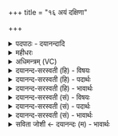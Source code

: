 +++
title = "१६ अयं दक्षिणा"

+++
<details><summary>पदपाठः - दयानन्दादि</summary>

अ॒यम्। द॒क्षि॒णा। वि॒श्वक॒र्मेति॑ वि॒श्वऽक॑र्मा। तस्य॑। र॒थ॒स्व॒न इति॑ रथऽस्व॒नः। च॒। रथे॑चित्र॒ इति॒ रथे॑ऽचित्रः। च॒। से॒ना॒नी॒ग्रा॒म॒ण्यौ। से॒ना॒नी॒ग्रा॒म॒न्याविति॑ सेनानीग्राम॒न्यौ। मे॒न॒का। च॒। स॒ह॒ज॒न्येति॑ सहऽज॒न्या। च॒। अ॒प्स॒रसौ॑। या॒तु॒धाना॒ इति॑ यातु॒ऽधानाः॑। हे॒तिः। रक्षा॑ँसि। प्रहे॑ति॒रिति॒ प्रऽहे॑तिः। तेभ्यः॑। नमः॑। अ॒स्तु॒। ते। नः॒। अ॒व॒न्तु॒। ते। नः॒। मृ॒ड॒य॒न्तु॒। ते। यम्। द्वि॒ष्मः। यः। च॒। नः॒। द्वेष्टि॑। तम्। ए॒षा॒म्। जम्भे॑। द॒ध्मः॒। १६।
</details>

<details><summary>महीधरः</summary>

म० अथ दक्षिणतः । दक्षिणस्यां दिशीति दक्षिणा 'दक्षिणादाच्' (पा० ५। ३ । ३६ ) इति सप्तम्यन्ताद्दक्षिणशब्दादाच्प्रत्ययः । दक्षिणा दक्षिणतः अयं विश्वकर्मा विश्वं सर्वं कर्म यस्य । विश्वं करोतीति वा विश्वकर्मा वायुः । 'अयं वै वायुर्विश्वकर्मा योऽयं पवत एष हीदᳪं᳭ सर्वं करोति तद्यत्तमाह दक्षिणेति तस्मादेष दक्षिणैव भूयिष्ठं वाति' ( ८ । ६ । १ । १७ ) इति श्रुतेः । तस्य वायोः रथस्वनः सेनानीः रथे स्थितः खनति शूरशब्दं करोतीति रथस्वनः । रथे स्थितः स्वनति शूरशब्दं करोतीति रथस्वनः। रथे स्थितः चित्र आश्चर्यकारी रथे चित्रो ग्रामणीः 'हलदन्तात्-' (पा० ६ । ३ । ९) इति सप्तम्या अलुक् । तौ ग्रैष्मावृतू 'ग्रैष्मौ | तावृतू' (१७) इति श्रुतेः । मानयन्त्येनां मेनका । जनैः सर्वैः सह स्थिता सहजन्या । अप्सरसो हि सर्वसाधारणाः एते अप्सरसौ । यातुधाना रक्षसामवान्तरजातिभेदो बोध्यः । हेतिप्रहेती अप्यायुधविशेषौ । क्रूरा यातुधानास्तीक्ष्णहेतिरूपाः अतिक्रूराणि रक्षांस्यतितीक्ष्णप्रहेतिस्वरूपाणि । हे इष्टके, यस्य वायोरिदं सर्वं त्वं तद्रूपासि । व्याख्यातमन्यत् ॥ १६ ॥  
सप्तदशी।
</details>

<details><summary>अधिमन्त्रम् (VC)</summary>

- ग्रीष्मर्तुर्देवता
- परमेष्ठी ऋषिः
- निचृत् प्रकृतिः
- धैवतः
</details>

<details><summary>दयानन्द-सरस्वती (हि) - विषयः</summary>

फिर भी वैसा ही विषय अगले मन्त्र में कहा है ॥
</details>

<details><summary>दयानन्द-सरस्वती (हि) - पदार्थः</summary>

पदार्थान्वयभाषाः -  हे मनुष्यो ! जैसे (अयम्) यह (विश्वकर्मा) सब चेष्टारूप कर्मों का हेतु वायु (दक्षिणा) दक्षिण दिशा से चलता है, (तस्य) उस वायु के (रथस्वनः) रथ के शब्द के समान शब्दवाला (च) और (रथेचित्रः) रमणीय रथ में चिह्नयुक्त आश्चर्य कार्यों का करनेवाला (च) ये दोनों (सेनानीग्रामण्यौ) सेनापति और ग्रामाध्यक्ष के समान वर्त्तमान (मेनका) जिस से मनन किया जाय वह (च) और (सहजन्या) एक साथ उत्पन्न हुई (च) ये दोनों (अप्सरसौ) अन्तरिक्ष में रहनेवाली किरणादि अप्सरा हैं, जो (यातुधाना) प्रजा को पीड़ा देनेवाले हैं, उन के ऊपर (हेतिः) वज्र जो (रक्षांसि) दुष्ट कर्म करनेवाले हैं, उन के ऊपर (प्रहेतिः) प्रकृष्ट वज्र के तुल्य (तेभ्यः) उन प्रजापीड़क आदि के लिये (नमः) वज्र का प्रहार (अस्तु) हो। ऐसा करके जो न्यायाधीश शिक्षक हैं, (ते) वे (नः) हमारी (अवन्तु) रक्षा करें। (ते) वे (नः) हमको (मृडयन्तु) सुखी करें, (ते) वे हम लोग (यम्) जिस दुष्ट से (द्विष्मः) द्वेष करें (च) और (यः) जो दुष्ट (नः) हम से (द्वेष्टि) द्वेष करे, (तम्) उस को (एषाम्) इन वायुओं के (जम्भे) व्याघ्र के समान मुख में (दध्मः) धारण करते हैं, वैसा प्रयत्न करो ॥१६ ॥
</details>

<details><summary>दयानन्द-सरस्वती (हि) - भावार्थः</summary>

भावार्थभाषाः -  इस मन्त्र में वाचकलुप्तोपमालङ्कार है। जो स्थूल, सूक्ष्म और मध्यस्थ वायु से उपयोग लेने को जानते हैं, वे शत्रुओं का निवारण करके सब को आनन्दित करते हैं। यह भी ग्रीष्म ऋतु का शेष व्याख्यान है, ऐसा जानो ॥१६ ॥
</details>

<details><summary>दयानन्द-सरस्वती (सं) - विषयः</summary>

पुनस्तादृशमेव विषयमाह ॥
</details>

<details><summary>दयानन्द-सरस्वती (सं) - पदार्थः</summary>

पदार्थान्वयभाषाः -  हे मनुष्याः ! यथा योऽयं विश्वकर्मा वायुर्दक्षिणा वाति तस्य वायो रथस्वनश्च रथेचित्रश्च सेनानीग्रामण्याविव वर्त्तमाने मेनका च सहजन्या चाप्सरसौ वर्त्तेते। ये यातुधानाः सन्ति तेषामुपरि हेतिर्यानि रक्षांसि वर्त्तन्ते, तेषामुपरि प्रहेतिरिव तेभ्यो नमोस्त्विति कृत्वा शिक्षका न्यायाधीशास्ते नोऽवन्तु, ते नो मृडयन्तु, ते वयं यं द्विष्मो यश्च नो द्वेष्टि तमेषां वायूनां जम्भे दध्मस्तथा प्रयतध्वम् ॥१६ ॥
</details>

<details><summary>दयानन्द-सरस्वती (सं) - भावार्थः</summary>

भावार्थभाषाः -  अत्र वाचकलुप्तोपमालङ्कारः। ये स्थूलसूक्ष्ममध्यस्थस्य वायोरुपयोगं कर्त्तुं जानन्ति ते शत्रून्निवार्य्य सर्वानानन्दयन्ति। इदमपि ग्रीष्मर्त्तोः शिष्टं व्याख्यानं वेद्यम् ॥१६ ॥
</details>

<details><summary>सविता जोशी ← दयानन्दः (म) - भावार्थः</summary>

भावार्थभाषाः -  या मंत्रात वाचकलुप्तोपमालंकार आहे. जे स्थूल, सूक्ष्म व मध्यम वायूचा उपयोग करणे जाणतात ते शत्रूंचे निवारण करून सर्वांना आनंदित करतात. ही ग्रीष्म ऋतूची शेष व्याख्या आहे हे जाणा.
</details>